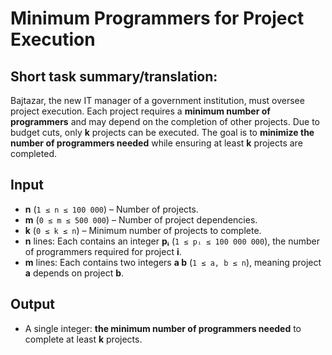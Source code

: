# Minimum Programmers for Project Execution  
## Short task summary/translation:
Bajtazar, the new IT manager of a government institution, must oversee project execution. Each project requires a **minimum number of programmers** and may depend on the completion of other projects. Due to budget cuts, only **k** projects can be executed. The goal is to **minimize the number of programmers needed** while ensuring at least **k** projects are completed.  

## Input  
- **n** (`1 ≤ n ≤ 100 000`) – Number of projects.  
- **m** (`0 ≤ m ≤ 500 000`) – Number of project dependencies.  
- **k** (`0 ≤ k ≤ n`) – Minimum number of projects to complete.  
- **n** lines: Each contains an integer **pᵢ** (`1 ≤ pᵢ ≤ 100 000 000`), the number of programmers required for project **i**.  
- **m** lines: Each contains two integers **a b** (`1 ≤ a, b ≤ n`), meaning project **a** depends on project **b**.  

## Output  
- A single integer: **the minimum number of programmers needed** to complete at least **k** projects.  
